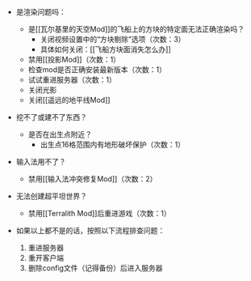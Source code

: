 - 是渲染问题吗：
  - 是[[瓦尔基里的天空Mod]]的飞船上的方块的特定面无法正确渲染吗？
    - 关闭视频设置中的“方块剔除”选项（次数：3）
    - 具体如何关闭：[[飞船方块面消失怎么办]]
  - 禁用[[投影Mod]]（次数：1）
  - 检查mod是否正确安装最新版本（次数：1）
  - 试试重进服务器（次数：1）
  - 关闭光影
  - 关闭[[遥远的地平线Mod]]

- 挖不了或建不了东西？
  - 是否在出生点附近？
    - 出生点16格范围内有地形破坏保护（次数：1）
  
- 输入法用不了？
  - 禁用[[输入法冲突修复Mod]]（次数：2）

- 无法创建超平坦世界？
  - 禁用[[Terralith Mod]]后重进游戏（次数：1）

- 如果以上都不是的话，按照以下流程排查问题：
  1. 重进服务器
  2. 重开客户端
  3. 删除config文件（记得备份）后进入服务器